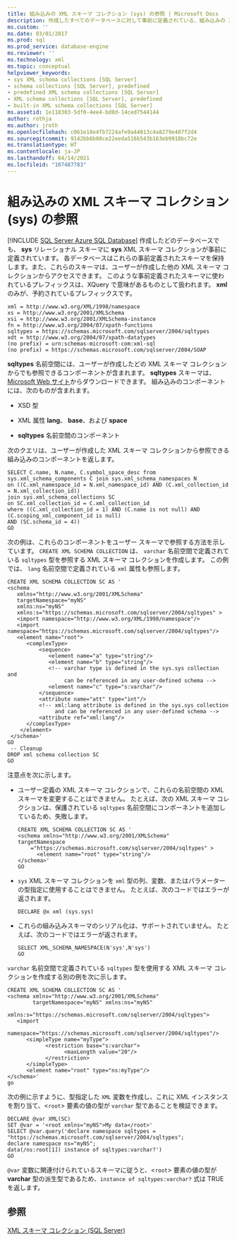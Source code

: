 ```yaml
---
title: 組み込みの XML スキーマ コレクション (sys) の参照 | Microsoft Docs
description: 作成したすべてのデータベースに対して事前に定義されている、組み込みの XML スキーマ コレクション sys を参照する方法について学習します。
ms.custom: ''
ms.date: 03/01/2017
ms.prod: sql
ms.prod_service: database-engine
ms.reviewer: ''
ms.technology: xml
ms.topic: conceptual
helpviewer_keywords:
- sys XML schema collections [SQL Server]
- schema collections [SQL Server], predefined
- predefined XML schema collections [SQL Server]
- XML schema collections [SQL Server], predefined
- built-in XML schema collections [SQL Server]
ms.assetid: 1e118303-5df0-4ee4-bd8d-14ced7544144
author: rothja
ms.author: jroth
ms.openlocfilehash: c061e18e4fb7224afe9a44813c4a8279e487f2d4
ms.sourcegitcommit: 9142bb6b80ce22eeda516b543b163eb9918bc72e
ms.translationtype: HT
ms.contentlocale: ja-JP
ms.lasthandoff: 04/14/2021
ms.locfileid: "107487783"
---
```

# <a name="reference-the-built-in-xml-schema-collection-sys"></a>組み込みの XML スキーマ コレクション (sys) の参照
[!INCLUDE [SQL Server Azure SQL Database](../../includes/applies-to-version/sql-asdb.md)]
  作成したどのデータベースでも、 **sys** リレーショナル スキーマに **sys** XML スキーマ コレクションが事前に定義されています。 各データベースはこれらの事前定義されたスキーマを保持します。また、これらのスキーマは、ユーザーが作成した他の XML スキーマ コレクションからアクセスできます。 このような事前定義されたスキーマに使われているプレフィックスは、XQuery で意味があるものとして扱われます。 **xml** のみが、予約されているプレフィックスです。  
  
```  
xml = http://www.w3.org/XML/1998/namespace  
xs = http://www.w3.org/2001/XMLSchema  
xsi = http://www.w3.org/2001/XMLSchema-instance  
fn = http://www.w3.org/2004/07/xpath-functions  
sqltypes = https://schemas.microsoft.com/sqlserver/2004/sqltypes  
xdt = http://www.w3.org/2004/07/xpath-datatypes  
(no prefix) = urn:schemas-microsoft-com:xml-sql  
(no prefix) = https://schemas.microsoft.com/sqlserver/2004/SOAP  
```  
  
 **sqltypes** 名前空間には、ユーザーが作成したどの XML スキーマ コレクションからでも参照できるコンポーネントが含まれます。 **sqltypes** スキーマは、 [Microsoft Web サイト](https://go.microsoft.com/fwlink/?linkid=31850)からダウンロードできます。 組み込みのコンポーネントには、次のものが含まれます。  
  
-   XSD 型  
  
-   XML 属性 **lang**、 **base**、および **space**  
  
-   **sqltypes** 名前空間のコンポーネント  
  
 次のクエリは、ユーザーが作成した XML スキーマ コレクションから参照できる組み込みのコンポーネントを返します。  
  
```  
SELECT C.name, N.name, C.symbol_space_desc from sys.xml_schema_components C join sys.xml_schema_namespaces N  
on ((C.xml_namespace_id = N.xml_namespace_id) AND (C.xml_collection_id = N.xml_collection_id))  
join sys.xml_schema_collections SC  
on SC.xml_collection_id = C.xml_collection_id  
where ((C.xml_collection_id = 1) AND (C.name is not null) AND (C.scoping_xml_component_id is null)   
AND (SC.schema_id = 4))  
GO  
```  
  
 次の例は、これらのコンポーネントをユーザー スキーマで参照する方法を示しています。 `CREATE XML SCHEMA COLLECTION` は、 `varchar` 名前空間で定義されている `sqltypes` 型を参照する XML スキーマ コレクションを作成します。 この例では、 `lang` 名前空間で定義されている `xml` 属性も参照します。  
  
```  
CREATE XML SCHEMA COLLECTION SC AS '  
<schema   
   xmlns="http://www.w3.org/2001/XMLSchema"   
   targetNamespace="myNS"  
   xmlns:ns="myNS"  
   xmlns:s="https://schemas.microsoft.com/sqlserver/2004/sqltypes" >   
   <import namespace="http://www.w3.org/XML/1998/namespace"/>  
   <import namespace="https://schemas.microsoft.com/sqlserver/2004/sqltypes"/>  
   <element name="root">  
      <complexType>  
          <sequence>  
             <element name="a" type="string"/>  
             <element name="b" type="string"/>  
             <!-- varchar type is defined in the sys.sys collection and   
                  can be referenced in any user-defined schema -->  
             <element name="c" type="s:varchar"/>  
          </sequence>  
          <attribute name="att" type="int"/>  
          <!-- xml:lang attribute is defined in the sys.sys collection   
               and can be referenced in any user-defined schema -->  
          <attribute ref="xml:lang"/>  
      </complexType>  
    </element>  
 </schema>'  
GO  
 -- Cleanup  
DROP xml schema collection SC   
GO  
```  
  
 注意点を次に示します。  
  
-   ユーザー定義の XML スキーマ コレクションで、これらの名前空間の XML スキーマを変更することはできません。 たとえば、次の XML スキーマ コレクションは、保護されている `sqltypes` 名前空間にコンポーネントを追加しているため、失敗します。  
  
    ```  
    CREATE XML SCHEMA COLLECTION SC AS '  
    <schema xmlns="http://www.w3.org/2001/XMLSchema"   
    targetNamespace    
        ="https://schemas.microsoft.com/sqlserver/2004/sqltypes" >   
          <element name="root" type="string"/>  
    </schema>'  
    GO  
    ```  
  
-   `sys` XML スキーマ コレクションを `xml` 型の列、変数、またはパラメーターの型指定に使用することはできません。 たとえば、次のコードではエラーが返されます。  
  
    ```  
    DECLARE @x xml (sys.sys)  
    ```  
  
-   これらの組み込みスキーマのシリアル化は、サポートされていません。 たとえば、次のコードではエラーが返されます。  
  
    ```  
    SELECT XML_SCHEMA_NAMESPACE(N'sys',N'sys')  
    GO  
    ```  
  
 `varchar` 名前空間で定義されている `sqltypes` 型を使用する XML スキーマ コレクションを作成する別の例を次に示します。  
  
```  
CREATE XML SCHEMA COLLECTION SC AS '  
<schema xmlns="http://www.w3.org/2001/XMLSchema"   
        targetNamespace="myNS" xmlns:ns="myNS"  
        xmlns:s="https://schemas.microsoft.com/sqlserver/2004/sqltypes">  
   <import     
     namespace="https://schemas.microsoft.com/sqlserver/2004/sqltypes"/>  
      <simpleType name="myType">  
            <restriction base="s:varchar">  
                  <maxLength value="20"/>  
            </restriction>  
      </simpleType>  
      <element name="root" type="ns:myType"/>  
</schema>'  
go  
```  
  
 次の例に示すように、型指定した `XML` 変数を作成し、これに XML インスタンスを割り当て、<`root`> 要素の値の型が `varchar` 型であることを検証できます。  
  
```  
DECLARE @var XML(SC)  
SET @var = '<root xmlns="myNS">My data</root>'  
SELECT @var.query('declare namespace sqltypes = "https://schemas.microsoft.com/sqlserver/2004/sqltypes";  
declare namespace ns="myNS";   
data(/ns:root[1]) instance of sqltypes:varchar?')  
GO  
```  
  
 `@var` 変数に関連付けられているスキーマに従うと、<`root`> 要素の値の型が **varchar** 型の派生型であるため、`instance of sqltypes:varchar?` 式は TRUE を返します。  
  
## <a name="see-also"></a>参照  
 [XML スキーマ コレクション &#40;SQL Server&#41;](../../relational-databases/xml/xml-schema-collections-sql-server.md)  
  
  
